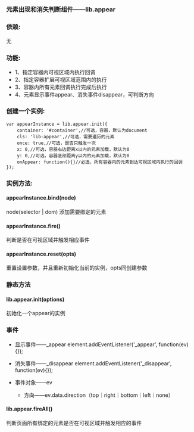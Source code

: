 ### 元素出现和消失判断组件——lib.appear

### 依赖:

无

### 功能:
* 1、指定容器内可视区域内执行回调
* 2、指定容器扩展可视区域范围内的执行
* 3、容器内所有元素回调执行完成后执行
* 4、元素显示事件appear、消失事件disappear，可判断方向

### 创建一个实例:
```
var appearInstance = lib.appear.init({
    container: '#container',//可选，容器，默认为document
    cls: 'lib-appear',//可选，需要遍历的元素
    once: true,//可选，是否只触发一次
    x: 0,//可选，容器右边距离x以内的元素加载，默认为0
    y: 0,//可选，容器底部距离y以内的元素加载，默认为0
    onAppear: function(){}//必选，所有容器内的元素到达可视区域内执行的回调
});
```

### 实例方法:

#### appearInstance.bind(node)
node(selector | dom)
添加需要绑定的元素

#### appearInstance.fire()
判断是否在可视区域并触发相应事件

#### appearInstance.reset(opts)
重置设置参数，并且重新初始化当前的实例，opts同创建参数

### 静态方法

#### lib.appear.init(options)
初始化一个appear的实例

### 事件
* 显示事件——_appear
element.addEventListener('_appear', function(ev){});

* 消失事件——_disappear
element.addEventListener('_disappear', function(ev){});

* 事件对象——ev
    * 方向——ev.data.direction（top｜right｜bottom｜left｜none）

#### lib.appear.fireAll()
判断页面所有绑定的元素是否在可视区域并触发相应的事件

